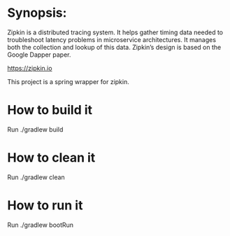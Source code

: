 # Synopsis: 
Zipkin is a distributed tracing system. It helps gather timing data needed to troubleshoot latency problems in microservice architectures. It manages both the collection and lookup of this data. Zipkin’s design is based on the Google Dapper paper.

https://zipkin.io

This project is a spring wrapper for zipkin.

# How to build it
Run ./gradlew build

# How to clean it
Run ./gradlew clean

# How to run it
Run ./gradlew bootRun
